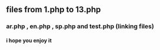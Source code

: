 
## files from 1.php to 13.php
### ar.php , en.php , sp.php and test.php (linking files)
#### i hope you enjoy it


#
